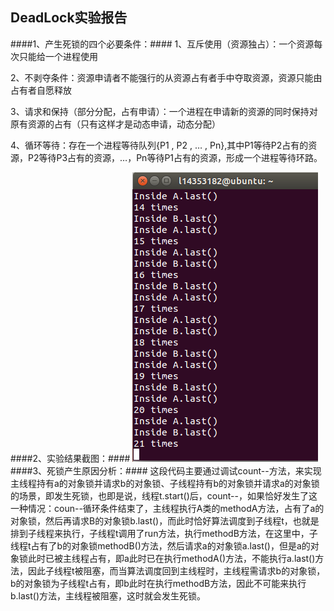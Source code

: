 ## DeadLock实验报告 ##

####1、产生死锁的四个必要条件：####
1、互斥使用（资源独占）：一个资源每次只能给一个进程使用 

2、不剥夺条件：资源申请者不能强行的从资源占有者手中夺取资源，资源只能由占有者自愿释放 

3、请求和保持（部分分配，占有申请）：一个进程在申请新的资源的同时保持对原有资源的占有（只有这样才是动态申请，动态分配） 

4、循环等待：存在一个进程等待队列{P1 , P2 , … , Pn},其中P1等待P2占有的资源，P2等待P3占有的资源，…，Pn等待P1占有的资源，形成一个进程等待环路。

####2、实验结果截图：####
![](deadlock.png)
####3、死锁产生原因分析：####
这段代码主要通过调试count--方法，来实现主线程持有a的对象锁并请求b的对象锁、子线程持有b的对象锁并请求a的对象锁的场景，即发生死锁，也即是说，线程t.start()后，count--，如果恰好发生了这一种情况：coun--循环条件结束了，主线程执行A类的methodA方法，占有了a的对象锁，然后再请求B的对象锁b.last()，而此时恰好算法调度到子线程t，也就是排到子线程来执行，子线程t调用了run方法，执行methodB方法，在这里中，子线程t占有了b的对象锁methodB()方法，然后请求a的对象锁a.last()，但是a的对象锁此时已被主线程占有，即a此时已在执行methodA()方法，不能执行a.last()方法，因此子线程t被阻塞，而当算法调度回到主线程时，主线程需请求b的对象锁，b的对象锁为子线程t占有，即b此时在执行methodB方法，因此不可能来执行b.last()方法，主线程被阻塞，这时就会发生死锁。

